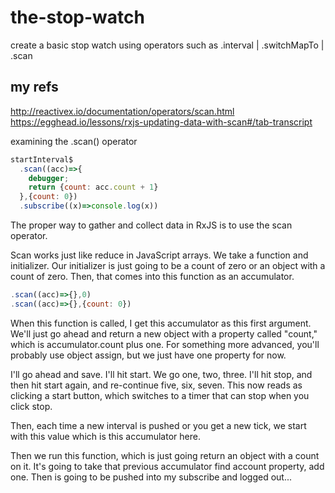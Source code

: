 # the-stop-watch
create a basic stop watch using operators such as .interval | .switchMapTo | .scan

## my refs
http://reactivex.io/documentation/operators/scan.html
https://egghead.io/lessons/rxjs-updating-data-with-scan#/tab-transcript

examining the .scan() operator
```js
startInterval$
  .scan((acc)=>{
    debugger;
    return {count: acc.count + 1}
  },{count: 0})
  .subscribe((x)=>console.log(x))
  ```
  
The proper way to gather and collect data in RxJS is to use the scan operator.

Scan works just like reduce in JavaScript arrays. 
We take a function and initializer. 
Our initializer is just going to be a count of zero or an object with a count of zero. 
Then, that comes into this function as an accumulator.
```js
.scan((acc)=>{},0)
.scan((acc)=>{},{count: 0})
```


When this function is called, I get this accumulator as this first argument. We'll just go ahead and return a new object with a property called "count," which is accumulator.count plus one. For something more advanced, you'll probably use object assign, but we just have one property for now.

I'll go ahead and save. I'll hit start. We go one, two, three. I'll hit stop, and then hit start again, and re-continue five, six, seven. This now reads as clicking a start button, which switches to a timer that can stop when you click stop.

Then, each time a new interval is pushed or you get a new tick, we start with this value which is this accumulator here.

Then we run this function, which is just going return an object with a count on it. It's going to take that previous accumulator find account property, add one. Then is going to be pushed into my subscribe and logged out...
